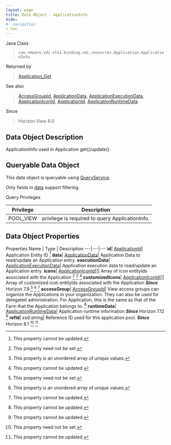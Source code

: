 ```yaml
---
layout: page
title: Data Object - ApplicationInfo
hide:
#- navigation
- toc
---
```






Java Class
> `com.vmware.vdi.vlsi.binding.vdi.resources.Application.ApplicationInfo`

Returned by
> [Application_Get](vdi.resources.Application.md#get)

See also
> [AccessGroupId](vdi.entity.AccessGroupId.md), [ApplicationData](vdi.resources.Application.ApplicationData.md), [ApplicationExecutionData](vdi.resources.Application.ApplicationExecutionData.md), [ApplicationIconId](vdi.entity.ApplicationIconId.md), [ApplicationId](vdi.entity.ApplicationId.md), [ApplicationRuntimeData](vdi.resources.Application.ApplicationRuntimeData.md)

Since
> Horizon View 6.0


## Data Object Description

ApplicationInfo used in Application get()/update().

##  Queryable Data Object

This data object is queryable using [QueryService](vdi.query.QueryService.md "QueryService").

Only fields in [data](vdi.resources.Application.ApplicationInfo.md#data) support filtering.

Query Privileges

Privilege |  Description
---|---
POOL_VIEW|  privilege is required to query ApplicationInfo.



## Data Object Properties
Properties
Name |  Type |  Description
---|---|---
**id**| [ApplicationId](vdi.entity.ApplicationId.md)|  Application Entity ID [^2]
**data**| [ApplicationData](vdi.resources.Application.ApplicationData.md)|  Application Data to read/update an Application entry.
**executionData**| [ApplicationExecutionData](vdi.resources.Application.ApplicationExecutionData.md)|  Application execution data to read/update an Application entry.
**icons**| [ApplicationIconId[]](vdi.entity.ApplicationIconId.md)|  Array of icon entityIds associated with the Application [^1] [^14] [^2]
**customizedIcons**| [ApplicationIconId[]](vdi.entity.ApplicationIconId.md)|  Array of customized icon entityIds associated with the Application  **_Since_** Horizon 7.9 [^1] [^14] [^2]
**accessGroup**| [AccessGroupId](vdi.entity.AccessGroupId.md)|  View access groups can organize the Applications in your organization. They can also be used for delegated administration. For Application, this is the same as that of the Farm that the Application belongs to. [^2]
**runtimeData**| [ApplicationRuntimeData](vdi.resources.Application.ApplicationRuntimeData.md)|  Application runtime information  **_Since_** Horizon 7.12 [^2]
**refId**|  xsd:string|  Reference ID used for this application pool.  **_Since_** Horizon 8.1 [^1] [^2]


 


[^1]: This property need not be set.
[^2]: This property cannot be updated.
[^14]: This property is an unordered array of unique values.